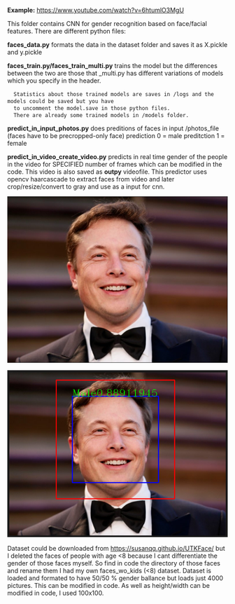 <b>Example:</b> https://www.youtube.com/watch?v=6htumlO3MgU

This folder contains CNN for gender recognition based on face/facial features.
There are different python files:

  <b>faces_data.py</b> formats the data in the dataset folder and saves it as X.pickle and y.pickle
  
  <b>faces_train.py/faces_train_multi.py</b> trains the model but the differences between the two are those that
    _multi.py has different variations of models which you specify in the header.
      
      Statistics about those trained models are saves in /logs and the models could be saved but you have
      to uncomment the model.save in those python files.
      There are already some trained models in /models folder.
  
  <b>predict_in_input_photos.py</b> does preditions of faces in input /photos_file (faces have to be precropped-only face)
    prediction 0 = male
    preditction 1 = female
  
   <b>predict_in_video_create_video.py</b> predicts in real time gender of the people in the video for SPECIFIED number of frames
    which can be modified in the code. This video is also saved as <b>outpy</b> videofile.
    This predictor uses opencv haarcascade to extract faces from video and later crop/resize/convert to gray and use
    as a input for cnn.
    
![alt text](https://github.com/PeterKillerio/Neural_Networks/blob/master/Tensorflow/Gender%20recognition%20with%20faces/faces/elon_original.png?raw=true)
   
![alt text](https://github.com/PeterKillerio/Neural_Networks/blob/master/Tensorflow/Gender%20recognition%20with%20faces/faces/elon_recognized.png?raw=true)


Dataset could be downloaded from https://susanqq.github.io/UTKFace/ 
but I deleted the faces of people with age <8 because I cant differentiate the gender of those faces myself.
So find in code the directory of those faces and rename them I had my own faces_wo_kids (<8) dataset.
Dataset is loaded and formated to have 50/50 % gender ballance but loads just 4000 pictures. This can be modified in code.
As well as height/width can be modified in code, I used 100x100.


